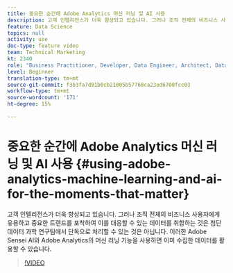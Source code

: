 ```yaml
---
title: 중요한 순간에 Adobe Analytics 머신 러닝 및 AI 사용
description: 고객 인텔리전스가 더욱 향상되고 있습니다. 그러나 조직 전체의 비즈니스 사용자에게 유용하고 중요한 트렌드를 포착하여 이를 대응할 수 있는 데이터를 취합하는 것은 첨단 데이터 과학 연구팀에서 단독으로 처리할 수 있는 것은 아닙니다. 이러한 Adobe Sensei AI와 Adobe Analytics의 머신 러닝 기능을 사용하면 이미 수집한 데이터를 활용할 수 있습니다.
feature: Data Science
topics: null
activity: use
doc-type: feature video
team: Technical Marketing
kt: 2340
role: "Business Practitioner, Developer, Data Engineer, Architect, Data Architect, Administrator, Leader"
level: Beginner
translation-type: tm+mt
source-git-commit: f3b3fa7d91b0cb21005b57768ca23ed6700fcc03
workflow-type: tm+mt
source-wordcount: '171'
ht-degree: 15%

---
```



# 중요한 순간에 Adobe Analytics 머신 러닝 및 AI 사용 {#using-adobe-analytics-machine-learning-and-ai-for-the-moments-that-matter}

고객 인텔리전스가 더욱 향상되고 있습니다. 그러나 조직 전체의 비즈니스 사용자에게 유용하고 중요한 트렌드를 포착하여 이를 대응할 수 있는 데이터를 취합하는 것은 첨단 데이터 과학 연구팀에서 단독으로 처리할 수 있는 것은 아닙니다. 이러한 Adobe Sensei AI와 Adobe Analytics의 머신 러닝 기능을 사용하면 이미 수집한 데이터를 활용할 수 있습니다.

>[!VIDEO](https://video.tv.adobe.com/v/25837/?quality=12)
